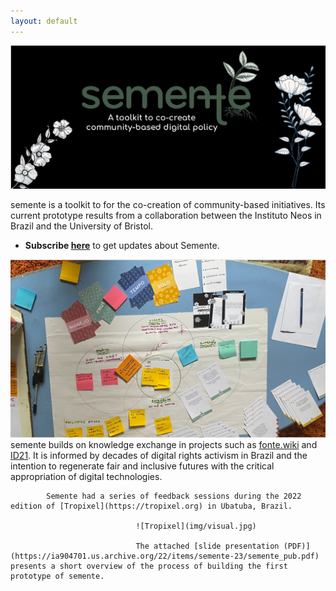 ```yaml
---
layout: default
---
```


![semente](img/header.png)

semente is a toolkit to for the co-creation of community-based initiatives. Its current prototype results from a collaboration between the Instituto Neos in Brazil and the University of Bristol.

  - **Subscribe [here](https://forms.gle/AoHdH7fD9VjxY6zf8)** to get updates about Semente.

![deck](img/deck.jpg)
  					semente builds on knowledge exchange in projects such as [fonte.wiki](https://fonte.wiki) and [ID21](https://fonte.wiki/id21). It is informed by decades of digital rights activism in Brazil and the intention to regenerate fair and inclusive futures with the critical appropriation of digital technologies.


            Semente had a series of feedback sessions during the 2022 edition of [Tropixel](https://tropixel.org) in Ubatuba, Brazil.

            					![Tropixel](img/visual.jpg)

            					The attached [slide presentation (PDF)](https://ia904701.us.archive.org/22/items/semente-23/semente_pub.pdf) presents a short overview of the process of building the first prototype of semente.
